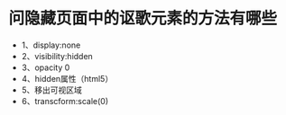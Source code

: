 # 问隐藏页面中的讴歌元素的方法有哪些

+ 1、display:none
+ 2、visibility:hidden
+ 3、opacity 0
+ 4、hidden属性（html5）
+ 5、移出可视区域
+ 6、transcform:scale(0)